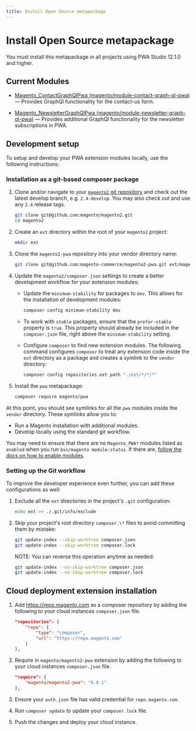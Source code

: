 ```yaml
---
title: Install Open Source metapackage
---
```


# Install Open Source metapackage

You must install this metapackage in all projects using PWA Studio 12.1.0 and higher.

## Current Modules

-  [Magento_ContactGraphQlPwa (magento/module-contact-graph-ql-pwa)](ContactGraphQlPwa) — Provides GraphQl functionality for the contact-us form.

-  [Magento_NewsletterGraphQlPwa (magento/module-newsletter-graph-ql-pwa)](NewsletterGraphQlPwa) — Provides additional GraphQl functionality for the newsletter subscriptions in PWA.

## Development setup

To setup and develop your PWA extension modules locally, use the following instructions:

### Installation as a git-based composer package

1. Clone and/or navigate to your [`magento2` git repository](https://github.com/magento/magento2) and check out the latest develop branch, e.g. `2.4-develop`. You may also check out and use any `2.4` release tags.

    ```bash
    git clone git@github.com:magento/magento2.git
    cd magento2
    ```

1. Create an `ext` directory within the root of your `magento2` project:

    ```bash
    mkdir ext
    ```

1. Clone the `magento2-pwa` repository into your vendor directory name:

    ```bash
    git clone git@github.com:magento-commerce/magento2-pwa.git ext/magento/magento2-pwa
    ```

1. Update the `magento2/composer.json` settings to create a better development workflow for your extension modules:

    -  Update the `minimum-stability` for packages to `dev`. This allows for the installation of development modules:

        ```bash
        composer config minimum-stability dev
        ```

    -  To work with `stable` packages, ensure that the `prefer-stable` property is `true`. This property should already be included in the `composer.json` file, right above the `minimum-stability` setting.

    -  Configure `composer` to find new extension modules. The following command configures `composer` to treat any extension code inside the `ext` directory as a package and creates a symlink to the `vendor` directory:

        ```bash
        composer config repositories.ext path "./ext/*/*/*"
        ```

1. Install the `pwa` metapackage:

    ```bash
    composer require magento/pwa
    ```

At this point, you should see symlinks for all the `pwa` modules inside the `vendor` directory. These symlinks allow you to:

-  Run a Magento installation with additional modules.
-  Develop locally using the standard git workflow.

You may need to ensure that there are no `Magento_PWA*` modules listed as `enabled` when you run `bin/magento module:status`. If there are, [follow the docs on how to enable modules](https://devdocs.magento.com/guides/v2.3/extension-dev-guide/build/enable-module.html).

### Setting up the Git workflow

To improve the developer experience even further, you can add these configurations as well:

1. Exclude all the `ext` directories in the project's `.git` configuration:

    ```bash
    echo ext >> ./.git/info/exclude
    ```

1. Skip your project's root directory `composer.\*` files to avoid committing them by mistake:

    ```bash
    git update-index --skip-worktree composer.json
    git update-index --skip-worktree composer.lock
    ```

    NOTE: You can reverse this operation anytime as needed:

    ```bash
    git update-index --no-skip-worktree composer.json
    git update-index --no-skip-worktree composer.lock
    ```

## Cloud deployment extension installation

1. Add https://repo.magento.com as a composer repository by adding the following to your cloud instances `composer.json` file.

    ```json
    "repositories": {
        "repo": {
            "type": "composer",
            "url": "https://repo.magento.com"
        }
    },
    ```

1. Require in `magento/magento2-pwa` extension by adding the following to your cloud instances `composer.json` file.

    ```json
    "require": {
        "magento/magento2-pwa": "0.0.1"
    },
    ```

1. Ensure your `auth.json` file has valid credential for `repo.magento.com`.

1. Run `composer update` to update your `composer.lock` file.

1. Push the changes and deploy your cloud instance.